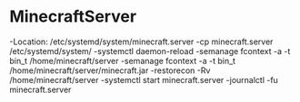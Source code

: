 # MinecraftServer
-Location: /etc/systemd/system/minecraft.server
-cp minecraft.server /etc/systemd/system/
-systemctl daemon-reload
-semanage fcontext -a -t bin_t /home/minecraft/server
-semanage fcontext -a -t bin_t /home/minecraft/server/minecraft.jar
-restorecon -Rv /home/minecraft/server
-systemctl start minecraft.server
-journalctl -fu minecraft.server

